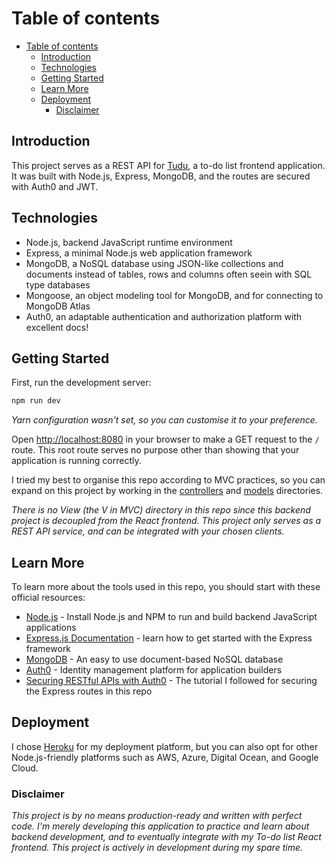 # Table of contents

- [Table of contents](#table-of-contents)
  - [Introduction](#introduction)
  - [Technologies](#technologies)
  - [Getting Started](#getting-started)
  - [Learn More](#learn-more)
  - [Deployment](#deployment)
    - [Disclaimer](#disclaimer)

## Introduction

This project serves as a REST API for [Tudu](https://github.com/ihsanashi/react-tudu), a to-do list frontend application. It was built with Node.js, Express, MongoDB, and the routes are secured with Auth0 and JWT.

## Technologies

- Node.js, backend JavaScript runtime environment
- Express, a minimal Node.js web application framework
- MongoDB, a NoSQL database using JSON-like collections and documents instead of tables, rows and columns often seein with SQL type databases
- Mongoose, an object modeling tool for MongoDB, and for connecting to MongoDB Atlas
- Auth0, an adaptable authentication and authorization platform with excellent docs!

## Getting Started

First, run the development server:

```bash
npm run dev
```

*Yarn configuration wasn't set, so you can customise it to your preference.*

Open [http://localhost:8080](http://localhost:8080) in your browser to make a GET request to the `/` route. This root route serves no purpose other than showing that your application is running correctly.

I tried my best to organise this repo according to MVC practices, so you can expand on this project by working in the [controllers](controllers) and [models](models) directories.

*There is no View (the V in MVC) directory in this repo since this backend project is decoupled from the React frontend. This project only serves as a REST API service, and can be integrated with your chosen clients.*

## Learn More

To learn more about the tools used in this repo, you should start with these official resources:

- [Node.js](https://nodejs.org/en/) - Install Node.js and NPM to run and build backend JavaScript applications
- [Express.js Documentation](https://expressjs.com/) - learn how to get started with the Express framework
- [MongoDB](https://www.mongodb.com/) - An easy to use document-based NoSQL database
- [Auth0](https://auth0.com/) - Identity management platform for application builders
- [Securing RESTful APIs with Auth0](https://auth0.com/blog/node-js-and-express-tutorial-building-and-securing-restful-apis/) - The tutorial I followed for securing the Express routes in this repo

## Deployment

I chose [Heroku](https://www.heroku.com/) for my deployment platform, but you can also opt for other Node.js-friendly platforms such as AWS, Azure, Digital Ocean, and Google Cloud.

### Disclaimer

*This project is by no means production-ready and written with perfect code. I'm merely developing this application to practice and learn about backend development, and to eventually integrate with my To-do list React frontend. This project is actively in development during my spare time.*